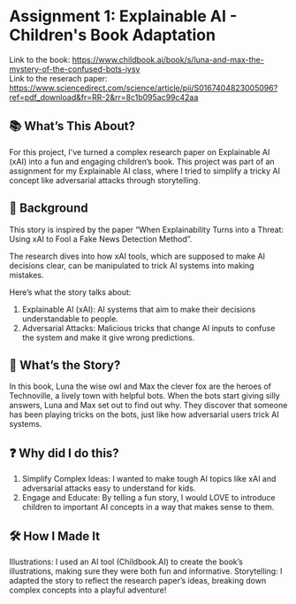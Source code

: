 # Assignment 1: Explainable AI - Children's Book Adaptation

Link to the book: https://www.childbook.ai/book/s/luna-and-max-the-mystery-of-the-confused-bots-iysy   
Link to the reserach paper: https://www.sciencedirect.com/science/article/pii/S0167404823005096?ref=pdf_download&fr=RR-2&rr=8c1b095ac99c42aa

## 📚 What’s This About?
For this project, I've turned a complex research paper on Explainable AI (xAI) into a fun and engaging children’s book. This project was part of an assignment for my Explainable AI class, where I tried to simplify a tricky AI concept like adversarial attacks through storytelling.

## 🌟 Background
This story is inspired by the paper “When Explainability Turns into a Threat: Using xAI to Fool a Fake News Detection Method”. 

The research dives into how xAI tools, which are supposed to make AI decisions clear, can be manipulated to trick AI systems into making mistakes.

Here’s what the story talks about:   
1. Explainable AI (xAI): AI systems that aim to make their decisions understandable to people.   
2. Adversarial Attacks: Malicious tricks that change AI inputs to confuse the system and make it give wrong predictions.

## 📖 What’s the Story?
In this book, Luna the wise owl and Max the clever fox are the heroes of Technoville, a lively town with helpful bots. When the bots start giving silly answers, Luna and Max set out to find out why. They discover that someone has been playing tricks on the bots, just like how adversarial users trick AI systems.

## ❓ Why did I do this?

1. Simplify Complex Ideas: I wanted to make tough AI topics like xAI and adversarial attacks easy to understand for kids.  
2. Engage and Educate: By telling a fun story, I would LOVE to introduce children to important AI concepts in a way that makes sense to them.

## 🛠️ How I Made It
Illustrations: I used an AI tool (Childbook.AI) to create the book’s illustrations, making sure they were both fun and informative.
Storytelling: I adapted the story to reflect the research paper’s ideas, breaking down complex concepts into a playful adventure!
